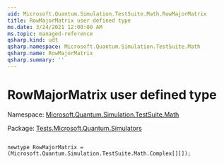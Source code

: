 ```yaml
---
uid: Microsoft.Quantum.Simulation.TestSuite.Math.RowMajorMatrix
title: RowMajorMatrix user defined type
ms.date: 3/24/2021 12:00:00 AM
ms.topic: managed-reference
qsharp.kind: udt
qsharp.namespace: Microsoft.Quantum.Simulation.TestSuite.Math
qsharp.name: RowMajorMatrix
qsharp.summary: ''
---
```


# RowMajorMatrix user defined type

Namespace: [Microsoft.Quantum.Simulation.TestSuite.Math](xref:Microsoft.Quantum.Simulation.TestSuite.Math)

Package: [Tests.Microsoft.Quantum.Simulators](https://nuget.org/packages/Tests.Microsoft.Quantum.Simulators)




```qsharp

newtype RowMajorMatrix = (Microsoft.Quantum.Simulation.TestSuite.Math.Complex[][]);
```

